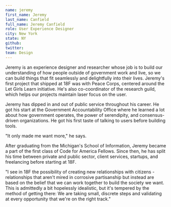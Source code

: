 ```yaml
---
name: jeremy
first_name: Jeremy
last_name: Canfield
full_name: Jeremy Canfield
role: User Experience Designer
city: New York
state: NY
github:
twitter:
team: Design
---
```


Jeremy is an experience designer and researcher whose job is to build our understanding of how people outside of government work and live, so we can build things that fit seamlessly and delightfully into their lives. Jeremy's first project that shipped at 18F was with Peace Corps, centered around the Let Girls Learn initiative. He's also co-coordinator of the research guild, which helps our projects maintain laser focus on the user.

Jeremy has dipped in and out of public service throughout his career. He got his start at the Government Accountability Office where he learned a lot about how government operates, the power of serendipity, and consensus-driven organizations. He got his first taste of talking to users before building tools.

"It only made me want more," he says.

After graduating from the Michigan's School of Information, Jeremy became a part of the first class of Code for America Fellows. Since then, he has split his time between private and public sector, client services, startups, and freelancing before starting at 18F.

"I see in 18F the possibility of creating new relationships with citizens - relationships that aren't mired in corrosive partisanship but instead are based on the belief that we can work together to build the society we want. This is admittedly a bit hopelessly idealistic, but it's tempered by the method of getting there: We are taking small, discrete steps and validating at every opportunity that we're on the right track."
